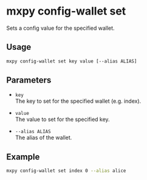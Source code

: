 # mxpy config-wallet set

Sets a config value for the specified wallet.

## Usage

```bash
mxpy config-wallet set key value [--alias ALIAS]
```

## Parameters

- `key`  
  The key to set for the specified wallet (e.g. index).

- `value`  
  The value to set for the specified key.

- `--alias ALIAS`  
  The alias of the wallet.

## Example

```bash
mxpy config-wallet set index 0 --alias alice
